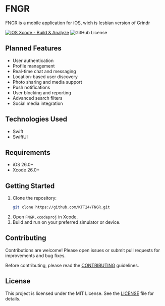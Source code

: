 # FNGR

FNGR is a mobile application for iOS, wich is  lesbian version of Grindr

[![iOS Xcode - Build & Analyze](https://github.com/KTT24/FNGR/actions/workflows/ios.yml/badge.svg)](https://github.com/KTT24/FNGR/actions/workflows/ios.yml)
![GitHub License](https://img.shields.io/github/license/KTT24/FNGR)



## Planned Features

- User authentication
- Profile management
- Real-time chat and messaging
- Location-based user discovery
- Photo sharing and media support
- Push notifications
- User blocking and reporting
- Advanced search filters
- Social media integration

## Technologies Used
- Swift
- SwiftUI

## Requirements
- iOS 26.0+
- Xcode 26.0+

## Getting Started

1. Clone the repository:
    ```bash
    git clone https://github.com/KTT24/FNGR.git
    ```
2. Open `FNGR.xcodeproj` in Xcode.
3. Build and run on your preferred simulator or device.


## Contributing

Contributions are welcome! Please open issues or submit pull requests for improvements and bug fixes. 

Before contributing, please read the [CONTRIBUTING](CONTRIBUTING.md) guidelines.

## License

This project is licensed under the MIT License. See the [LICENSE](LICENSE) file for details.


